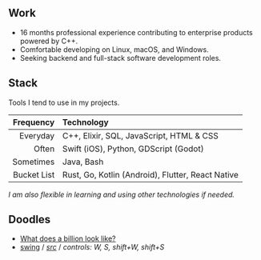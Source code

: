 ## Work

- 16 months professional experience contributing to enterprise products powered by C++.
- Comfortable developing on Linux, macOS, and Windows.
- Seeking backend and full-stack software development roles.

## Stack

Tools I tend to use in my projects.

|Frequency|Technology|
|-:|:-|
|Everyday|C++, Elixir, SQL, JavaScript, HTML & CSS|
|Often|Swift (iOS), Python, GDScript (Godot)|
|Sometimes|Java, Bash|
|Bucket List|Rust, Go, Kotlin (Android), Flutter, React Native|

_I am also flexible in learning and using other technologies if needed._

## Doodles

- [What does a billion look like?](https://pseigo.github.io/what-does-a-billion-look-like/)
- [swing](https://peytonseigo.ca/projects/swing/) / _[src](https://peytonseigo.ca/projects/swing/src/main.js)_ / _controls: W, S, shift+W, shift+S_
